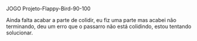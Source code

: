 JOGO Projeto-Flappy-Bird-90-100

 Ainda falta acabar a parte de colidir, eu fiz uma parte mas acabei não terminando, deu um erro que o passarro não está colidindo, estou tentando solucionar.
